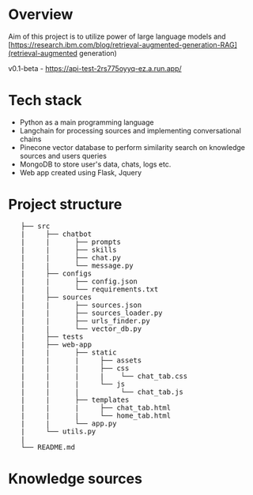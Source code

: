 # Overview
Aim of this project is to utilize power of large language models and [https://research.ibm.com/blog/retrieval-augmented-generation-RAG](retrieval-augmented generation) 

v0.1-beta - https://api-test-2rs775oyyq-ez.a.run.app/

# Tech stack
- Python as a main programming language
- Langchain for processing sources and implementing conversational chains
- Pinecone vector database to perform similarity search on knowledge sources and users queries
- MongoDB to store user's data, chats, logs etc.
- Web app created using Flask, Jquery

# Project structure
<pre>
   ├── src
   |     ├── chatbot
   |     |      ├── prompts
   |     |      ├── skills
   |     |      ├── chat.py
   |     |      └── message.py
   |     ├── configs
   |     |      ├── config.json
   |     |      └── requirements.txt
   |     ├── sources
   |     |      ├── sources.json
   |     |      ├── sources_loader.py
   |     |      ├── urls_finder.py
   |     |      └── vector_db.py
   |     ├── tests
   |     ├── web-app
   |     |      ├── static
   |     |      |     ├── assets
   |     |      |     ├── css
   |     |      |     |    └── chat_tab.css
   |     |      |     └── js
   |     |      |          └── chat_tab.js
   |     |      ├── templates
   |     |      |     ├── chat_tab.html
   |     |      |     └── home_tab.html
   |     |      └── app.py
   |     └── utils.py
   |
   └── README.md                 
</pre>

# Knowledge sources


